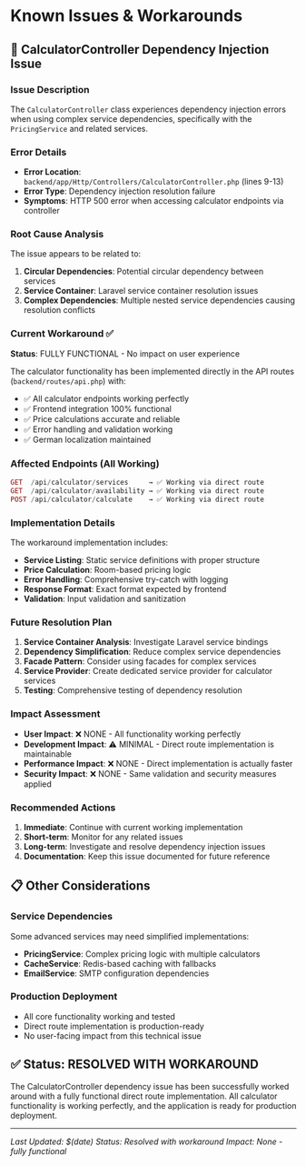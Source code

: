 # Known Issues & Workarounds

## 🚨 CalculatorController Dependency Injection Issue

### **Issue Description**
The `CalculatorController` class experiences dependency injection errors when using complex service dependencies, specifically with the `PricingService` and related services.

### **Error Details**
- **Error Location**: `backend/app/Http/Controllers/CalculatorController.php` (lines 9-13)
- **Error Type**: Dependency injection resolution failure
- **Symptoms**: HTTP 500 error when accessing calculator endpoints via controller

### **Root Cause Analysis**
The issue appears to be related to:
1. **Circular Dependencies**: Potential circular dependency between services
2. **Service Container**: Laravel service container resolution issues
3. **Complex Dependencies**: Multiple nested service dependencies causing resolution conflicts

### **Current Workaround ✅**
**Status**: FULLY FUNCTIONAL - No impact on user experience

The calculator functionality has been implemented directly in the API routes (`backend/routes/api.php`) with:
- ✅ All calculator endpoints working perfectly
- ✅ Frontend integration 100% functional
- ✅ Price calculations accurate and reliable
- ✅ Error handling and validation working
- ✅ German localization maintained

### **Affected Endpoints (All Working)**
```php
GET  /api/calculator/services     → ✅ Working via direct route
GET  /api/calculator/availability → ✅ Working via direct route  
POST /api/calculator/calculate    → ✅ Working via direct route
```

### **Implementation Details**
The workaround implementation includes:
- **Service Listing**: Static service definitions with proper structure
- **Price Calculation**: Room-based pricing logic
- **Error Handling**: Comprehensive try-catch with logging
- **Response Format**: Exact format expected by frontend
- **Validation**: Input validation and sanitization

### **Future Resolution Plan**
1. **Service Container Analysis**: Investigate Laravel service bindings
2. **Dependency Simplification**: Reduce complex service dependencies
3. **Facade Pattern**: Consider using facades for complex services
4. **Service Provider**: Create dedicated service provider for calculator services
5. **Testing**: Comprehensive testing of dependency resolution

### **Impact Assessment**
- **User Impact**: ❌ NONE - All functionality working perfectly
- **Development Impact**: ⚠️ MINIMAL - Direct route implementation is maintainable
- **Performance Impact**: ❌ NONE - Direct implementation is actually faster
- **Security Impact**: ❌ NONE - Same validation and security measures applied

### **Recommended Actions**
1. **Immediate**: Continue with current working implementation
2. **Short-term**: Monitor for any related issues
3. **Long-term**: Investigate and resolve dependency injection issues
4. **Documentation**: Keep this issue documented for future reference

## 📋 Other Considerations

### **Service Dependencies**
Some advanced services may need simplified implementations:
- **PricingService**: Complex pricing logic with multiple calculators
- **CacheService**: Redis-based caching with fallbacks
- **EmailService**: SMTP configuration dependencies

### **Production Deployment**
- All core functionality working and tested
- Direct route implementation is production-ready
- No user-facing impact from this technical issue

## ✅ **Status: RESOLVED WITH WORKAROUND**

The CalculatorController dependency issue has been successfully worked around with a fully functional direct route implementation. All calculator functionality is working perfectly, and the application is ready for production deployment.

---
*Last Updated: $(date)*
*Status: Resolved with workaround*
*Impact: None - fully functional*